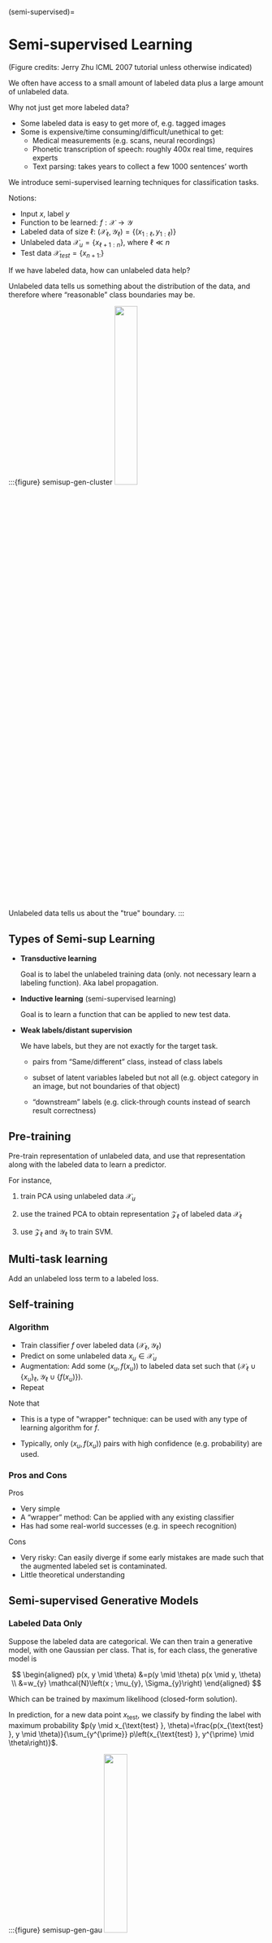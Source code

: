 (semi-supervised)=
# Semi-supervised Learning

(Figure credits: Jerry Zhu ICML 2007 tutorial unless otherwise indicated)


We often have access to a small amount of labeled data plus a large amount of unlabeled data.

Why not just get more labeled data?
- Some labeled data is easy to get more of, e.g. tagged images
- Some is expensive/time consuming/difficult/unethical to get:
  - Medical measurements (e.g. scans, neural recordings)
  - Phonetic transcription of speech: roughly 400x real time, requires
experts
  - Text parsing: takes years to collect a few 1000 sentences’ worth

We introduce semi-supervised learning techniques for classification tasks.

Notions:

- Input $x$, label $y$
- Function to be learned: $f:\mathcal{X} \rightarrow \mathcal{Y}$
- Labeled data of size $\ell$: $(\mathcal{X}_\ell, \mathcal{Y}_\ell) = \left\{ (x_{1:\ell}, y_{1:\ell}) \right\}$
- Unlabeled data $\mathcal{X}_u = \left\{ x_{\ell + 1:n} \right\}$, where $\ell \ll n$
- Test data $\mathcal{X}_{test} = \left\{ x_{n+1:} \right\}$


If we have labeled data, how can unlabeled data help?

Unlabeled data tells us something about the distribution of the data, and therefore where “reasonable” class boundaries may be.

:::{figure} semisup-gen-cluster
<img src="../imgs/semisup-gen-cluster.png" width = "30%" alt=""/>

Unlabeled data tells us about the "true" boundary.
:::


## Types of Semi-sup Learning

- **Transductive learning**

  Goal is to label the unlabeled training data (only. not necessary learn a labeling function). Aka label propagation.

- **Inductive learning** (semi-supervised learning)

  Goal is to learn a function that can be applied to new test data.

- **Weak labels/distant supervision**

  We have labels, but they are not exactly for the target task.

  - pairs from “Same/different” class, instead of class labels

  - subset of latent variables labeled but not all (e.g. object category
in an image, but not boundaries of that object)

  - “downstream” labels (e.g. click-through counts instead of search
result correctness)


## Pre-training

Pre-train representation of unlabeled data, and use that representation along with the labeled data to learn a predictor.

For instance,

1. train PCA using unlabeled data $\mathcal{X}_u$

2. use the trained PCA to obtain representation $\mathcal{Z}_\ell$ of labeled data $\mathcal{X} _\ell$

3. use $\mathcal{Z}_\ell$ and $\mathcal{Y}_\ell$ to train SVM.

## Multi-task learning

Add an unlabeled loss term to a labeled loss.


## Self-training

### Algorithm

- Train classifier $f$ over labeled data $\left( \mathcal{X} _\ell, \mathcal{Y} _\ell \right)$
- Predict on some unlabeled data $x_u \in \mathcal{X}_u$
- Augmentation: Add some $(x_u, f(x_u))$ to labeled data set such that $\left( \mathcal{X}_\ell \cup \left\{ x_u \right\} _\ell, \mathcal{Y} _\ell \cup \left\{ f(x_u) \right\} \right)$.
- Repeat

Note that

- This is a type of "wrapper" technique: can be used with any type of learning algorithm for $f$.

- Typically, only $(x_u, f(x_u))$ pairs with high confidence (e.g. probability) are used.

### Pros and Cons

Pros

- Very simple
- A “wrapper” method: Can be applied with any existing classifier
- Has had some real-world successes (e.g. in speech recognition)

Cons

- Very risky: Can easily diverge if some early mistakes are made such that the augmented labeled set is contaminated.
- Little theoretical understanding


## Semi-supervised Generative Models

### Labeled Data Only

Suppose the labeled data are categorical. We can then train a generative model, with one Gaussian per class. That is, for each class, the generative model is

$$
\begin{aligned}
p(x, y \mid \theta) &=p(y \mid \theta) p(x \mid y, \theta) \\
&=w_{y} \mathcal{N}\left(x ; \mu_{y}, \Sigma_{y}\right)
\end{aligned}
$$

Which can be trained by maximum likelihood (closed-form solution).

In prediction, for a new data point $x_{\text{test} }$, we classify by finding the label with maximum probability $p(y \mid x_{\text{test} }, \theta)=\frac{p(x_{\text{test} }, y \mid \theta)}{\sum_{y^{\prime}} p\left(x_{\text{test} }, y^{\prime} \mid \theta\right)}$.

:::{figure} semisup-gen-gau
<img src="../imgs/semisup-gen-gau.png" width = "30%" alt=""/>

Train a Gaussian for each class
:::

### Available Unlabeled Data

Suppose now we have unlabeled data as below. Clearly, the classifier boundaries above are not accurate.

:::{figure} semisup-gen-comparison
<img src="../imgs/semisup-gen-comparison.png" width = "50%" alt=""/>

Labeled and unlabeled data.
:::

To improve it, we can do MLE using both labeled and unlabeled data. The joint log-likelihood is

$$
\begin{aligned}
\log p\left(\mathcal{X} _{\ell}, \mathcal{Y} _{\ell}, \mathcal{X} _{u} \mid \theta\right) &=\sum_{i=1}^{\ell} \log p\left(y_{i} \mid \theta\right) p\left(x_{i} \mid y_{i}, \theta\right) \\
&+\sum_{j=\ell+1}^{\ell+u} \log \left(\sum_{y} p(y \mid \theta) p\left(x_{j} \mid y, \theta\right)\right)
\end{aligned}
$$

where on RHS

- the first term is log-likelihood for labeled data
- the second term is log-likelihood for unlabeled data, assume it from mixtures Gaussian.

Now we have hidden variables (labels of $x_u$), so we can use EM. Same as EM for general Gaussian mixture learning, but some of the latent variables (component assignments) are hard labels while the rest are posteriors (as usual).

This method

- Can be applied to other generative models, e.g. hidden Markov models (speech, text, video, other time series)
- Amounts to doing EM for the appropriate model, **treating unseen labels as latent variables**.

### cf. Gaussian Mixtures

[Gaussian mixtures](../34-clustering/41-gaussian-mixtures) are clustering models. Given $\mathcal{X} _u$, and number of class, say $k$, then we can train Gaussian mixtures to learn $k$ distribution functions for $\mathcal{X} _u$. However, we don't know the **mapping** from cluster index to the class index -- given a new data point $x_{\text{test} }$, we cannot do classification.

Labeled data help to find such mapping.

### Pros and Cons

Semi-supervised generative models inherit many of the qualities of generative models

- If the model is a good fit to the data, can be very effective
- Provides an intuitive, clear probabilistic interpretation
- But, doesn’t work well if we don’t have an accurate generative model for the unlabeled data
- And, sometimes we’d rather classify with a non-generative model

(cluster-then-label)=
## Cluster-then-label

Clustering techniques can be used for classification. Suppose there are $k$ categories. Algorithms are:

1. Cluster all labeled and unlabeled features $\mathcal{X} _\ell \cup \mathcal{X} _u$ to $k$ clusters.

2. For each proposed cluster, we need to find a mapping to the true class. One greedy method is to find the majority label in that cluster.

This makes fewer assumptions about the data distribution (unlike generative models), but also more unstable.


## Graph-based Algorithms

Some data don't fit simple generative models, and more complex generative models are hard to learn. We can use graph-based algorithms. Here we introduce a label propagation algorithm via random walk.

:::{figure} semisup-gb-data
<img src="../imgs/semisup-gb-data.png" width = "30%" alt=""/>

An example of graph-based labeled and unlabeled data.
:::

Like graph-based dimensionality reduction methods, we create an induced graph from the data set. Assume binary data. The algorithm is

1. Start from any node $i$ and walk to node $j$ with probability $\frac{w_{ij}}{\sum _{k \in N(i)} w_{ik}}$
1. Repeat until walk to a labeled node
1. Repeat many times, and the probability of hitting a label-1 node is regarded as the posterior probability of class 1 for node $i$.

Another method to compute this probability value is

1. Initialize $f(x_i)=y_i$ for labeled nodes, and 0 for unlabeled nodes
2. For all unlabeled nodes $i$, update $f(x_{i})=\frac{\sum_{j \in N(i)} w_{i j} f\left(x_{j}\right)}{\sum_{j \in N(i)} w_{i j}}$. Repeat until convergence.

Essentially, at each iteration, we take the weighted average over the neighbors.

The $f(\cdot)$ values can alternatively be computed via an eigenproblem on the graph Laplacian.

### Pros and Cons

Pros

- Better than graph-based cluster-then-label method since it consider labels into the loss function.


Cons

- Transductive method, no out-of-sample prediction.
- Some original labels might be wrong, or we might be dealing with outliers

Sols:

- Allow labeled points to be “relabeled” with some penalty
- Define a kernel that approximates the graph similarity
- Taken together, these extensions are referred to as "manifold regularization"

For more details, see Zhu's tutorial.

## Multi-view Algorithms: Co-Training

[Blum & Mitchell 1998]


The feature vector can be naturally split into two views $x = [x^{(1)} x^{(2)}]$. E.g., $x^{(1)}=$ image pixels, $x^{(2)} =$ text description. We train two classifiers, one for each view. The idea is: The two classifiers “supervise” each other; when one is unconfident, hopefully the other one is.

### Assumptions

- $x^{(1)}$ or $x^{(2)}$ alone suffices for good classification, given enough data

- $x^{(1)}$ and $x^{(2)}$ are **independent** given the class label

:::{figure} semisup-co-training
<img src="../imgs/semisup-co-training.png" width = "50%" alt=""/>

Two views, each suffices for good classification, and independent of each other given the class label
:::

### Algorithm

- Train two classifiers, $f^{(1)}$ from $(\mathcal{X} ^{(1)}_\ell,\mathcal{Y} _\ell)$ and $f^{(2)}$ from $(\mathcal{X} ^{(2)},\mathcal{Y} _\ell)$.
- Classify two views of $\mathcal{X} _u$ with each $f^{(i)}$ separately
- Add the $k$ most-confident $(x_u,f^{(1)}(x_u))$ pairs to $f^{(2)}$’s labeled data
- Add the $k$ most-confident $(x_u,f^{(2)}(x_u))$ pairs to $f^{(1)}$’s labeled data
- Repeat

### Variants

- Co-EM: Add all unlabeled data at each step, not just the top k, with some probability based on the confidence

- Create multiple random (fake) feature splits (features are relevant but redundant)

- Generalized multi-view
  - No feature split at all
  - Just train multiple classifiers of different types
  - Classify the unlabeled data with all of the classifiers
  - Add majority vote label

### Pros and Cons

Advantage

- Wrapper method: Can be wrapped around any existing classifier and learning algorithm
- If the assumptions holds, it works very well
- Has theoretical proof

Disadvantages

- The assumptions are not often satisfied

## Others

Semi-supervised variants of specific methods

e.g. semi-supervised SVM (S3VM)

